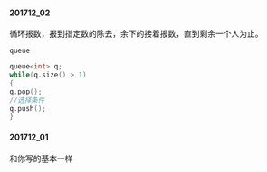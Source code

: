 #### 201712_02

循环报数，报到指定数的除去，余下的接着报数，直到剩余一个人为止。

`queue`

```cpp
queue<int> q;
while(q.size() > 1)
{
q.pop();
//选择条件
q.push();
}
```



#### 201712_01

和你写的基本一样

